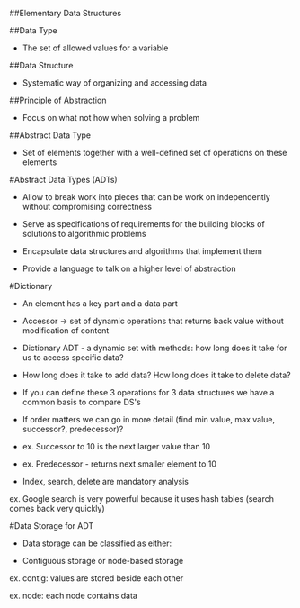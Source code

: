 ##Elementary Data Structures

##Data Type

- The set of allowed values for a variable

##Data Structure

- Systematic way of organizing and accessing data

##Principle of Abstraction

- Focus on what not how when solving a problem

##Abstract Data Type

- Set of elements together with a well-defined set of operations on these elements

#Abstract Data Types (ADTs)

- Allow to break work into pieces that can be work on independently without compromising correctness

- Serve as specifications of requirements for the building blocks of solutions to algorithmic problems

- Encapsulate data structures and algorithms that implement them

- Provide a language to talk on a higher level of abstraction

#Dictionary

- An element has a key part and a data part

- Accessor -> set of dynamic operations that returns back value without modification of content

- Dictionary ADT - a dynamic set with methods: how long does it take for us to access specific data?

- How long does it take to add data? How long does it take to delete data?

- If you can define these 3 operations for 3 data structures we have a common basis to compare DS's

- If order matters we can go in more detail (find min value, max value, successor?, predecessor)?

- ex. Successor to 10 is the next larger value than 10

- ex. Predecessor - returns next smaller element to 10 

- Index, search, delete are mandatory analysis

ex. Google search is very powerful because it uses hash tables (search comes back very quickly)

#Data Storage for ADT

- Data storage can be classified as either:

- Contiguous storage or node-based storage

ex. contig: values are stored beside each other

ex. node: each node contains data

